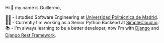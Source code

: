 Hi 👋 my name is Guillermo,

👨‍🎓 - I studied Software Engineering at [Universidad Politécnica de Madrid](https://www.etsisi.upm.es/).  
👨‍💻 - Currently I'm working as a Senior Python Backend at [SimpleCloud.io](https://www.simplecloud.io/en/).  
📚 - I'm always learning to be a better developer, now I'm with [Django](https://www.djangoproject.com/) and [Django Rest Framework](https://www.django-rest-framework.org/).  
